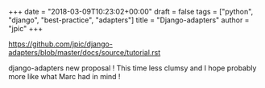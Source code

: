+++
date = "2018-03-09T10:23:02+00:00"
draft = false
tags = ["python", "django", "best-practice", "adapters"]
title = "Django-adapters"
author = "jpic"
+++

https://github.com/jpic/django-adapters/blob/master/docs/source/tutorial.rst

django-adapters new proposal ! This time less clumsy and I hope probably more like what Marc had in mind !
